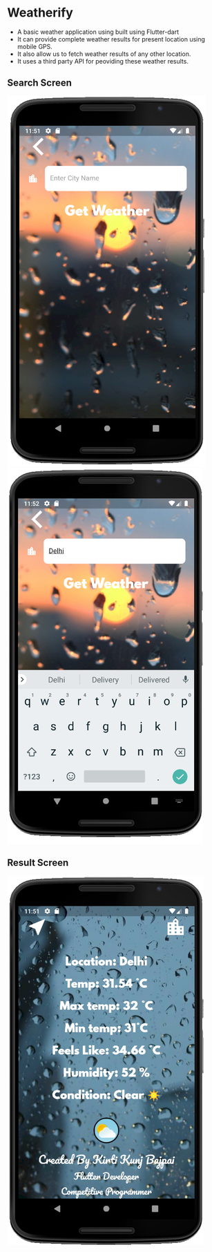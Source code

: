 # Weatherify

- A basic weather application using built using Flutter-dart
- It can provide complete weather results for present location using mobile GPS. 
- It also allow us to fetch weather results of any other location. 
- It uses a third party API for peoviding these weather results.

## Search Screen
![App_Screens](/images/image1.png)
![App_Screens](/images/image2.png)
## Result Screen
![App_Screens](/images/image3.png)
